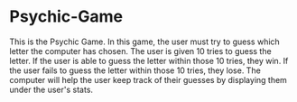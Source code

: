 # Psychic-Game
This is the Psychic Game. In this game, the user must try to guess which letter the computer has chosen. The user is given 10 tries to guess the letter. If the user is able to guess the letter within those 10 tries, they win. If the user fails to guess the letter within those 10 tries, they lose. The computer will help the user keep track of their guesses by displaying them under the user's stats. 